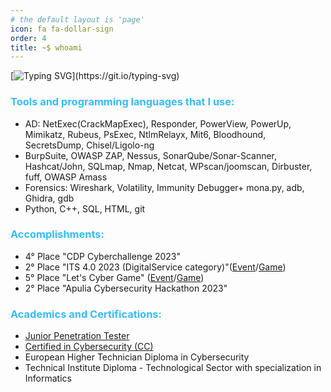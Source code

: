 ```yaml
---
# the default layout is 'page'
icon: fa fa-dollar-sign
order: 4
title: ~$ whoami
---
```

[![Typing SVG](https://readme-typing-svg.demolab.com?font=Source+Sans+Pro&size=24&duration=2500&pause=1000&multiline=true&repeat=false&random=false&width=435&height=122&lines=Hi%2C;I+am+Simone!;I+am+a+pentest+student%2C;Currently+interning+in+AppSec.)](https://git.io/typing-svg)

### <span style="color:#36BCF7FF">Tools and programming languages that I use:</span>
- AD: NetExec(CrackMapExec), Responder, PowerView, PowerUp, Mimikatz, Rubeus, PsExec, NtlmRelayx, Mit6, Bloodhound, SecretsDump, Chisel/Ligolo-ng
- BurpSuite, OWASP ZAP, Nessus, SonarQube/Sonar-Scanner, Hashcat/John, SQLmap,  Nmap, Netcat, WPscan/joomscan, Dirbuster, fuff, OWASP Amass
- Forensics: Wireshark, Volatility, Immunity Debugger+ mona.py, adb, Ghidra, gdb
- Python, C++, SQL, HTML, git

### <span style="color:#36BCF7FF">Accomplishments:</span>
- 4° Place "CDP Cyberchallenge 2023" 
- 2° Place "ITS 4.0 2023 (DigitalService category)"([Event](https://www.miur.gov.it/-/its-4-0-day-2023-presentati-46-progetti-di-innovazione-digitale-sviluppati-da-oltre-800-studenti-its-per-le-imprese-del-made-in-italy-nell-ambito-del-)/[Game](https://www.its40.it/wp/portfolio_page/games-bond/))
- 5° Place "Let's Cyber Game" ([Event](https://www.mimit.gov.it/it/notizie-stampa/lets-cyber-game-shard-tower-alcadata-e-bean-team-vincono-il-contest-nazionale-per-la-cybersicurezza-promosso-dal-mimit)/[Game](https://itsusgame.github.io/rIoT/))
- 2° Place "Apulia Cybersecurity Hackathon 2023"

### <span style="color:#36BCF7FF">Academics and Certifications:</span>
- <a href= "https://certs.ine.com/5e071065-f007-41fc-8d82-a8d4dac83cd4">Junior Penetration Tester</a>
- <a href="https://www.credly.com/badges/38e30f04-ed85-4ad8-ba9c-fb99bbe56d7e/linked_in_profile">Certified in Cybersecurity (CC)</a>
- European Higher Technician Diploma in Cybersecurity
- Technical Institute Diploma - Technological Sector with specialization in Informatics


<script src="https://tryhackme.com/badge/2023674"></script>